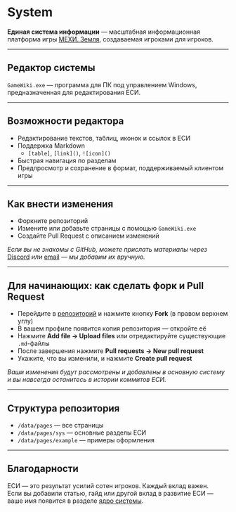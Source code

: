 # System

**Единая система информации** — масштабная информационная платформа игры [МЕХИ. Земля](https://mechs.su), создаваемая игроками для игроков.

***

## Редактор системы

`GameWiki.exe` — программа для ПК под управлением Windows, предназначенная для редактирования ЕСИ.

***

## Возможности редактора

  * Редактирование текстов, таблиц, иконок и ссылок в ЕСИ
  * Поддержка Markdown  
    * `[table]`, `[link]()`, `![icon]()`
  * Быстрая навигация по разделам
  * Предпросмотр и сохранение в формат, поддерживаемый клиентом игры

***

## Как внести изменения

  * Форкните репозиторий
  * Измените или добавьте страницы с помощью `GameWiki.exe`
  * Создайте Pull Request с описанием изменений

  _Если вы не знакомы с GitHub, можете прислать материалы через_  
  [Discord](https://discord.gg/taXjguFneE) _или_ [email](mailto:support@mechs.su) — *мы добавим их вручную.*

***

## Для начинающих: как сделать форк и Pull Request

  * Перейдите в [репозиторий](https://github.com/MechsEarth/System) и нажмите кнопку **Fork** (в правом верхнем углу)
  * В вашем профиле появится копия репозитория — откройте её
  * Нажмите **Add file → Upload files** или отредактируйте существующие `.md`-файлы
  * После завершения нажмите **Pull requests → New pull request**
  * Укажите, что вы изменили, и нажмите **Create pull request**

  _Ваши изменения будут рассмотрены и добавлены в основную систему и вы навсегда останитесь в истории коммитов ЕСИ._

***

## Структура репозитория

  * `/data/pages` — все страницы  
  * `/data/pages/sys` — основные разделы ЕСИ  
  * `/data/pages/example` — примеры оформления

***

## Благодарности

ЕСИ — это результат усилий сотен игроков. Каждый вклад важен.  
Если вы добавили статью, гайд или другой вклад в развитие ЕСИ — ваше имя появится в разделе [ядро системы](/sys/team).
